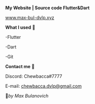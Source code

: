 **My Website | Source code Flutter&Dart**

www.max-bul-dvlp.xyz




**What I used** :ghost:

-Flutter

-Dart

-Git

**Contact me** :speech_balloon:

Discord: Chewbacca#7777

E-mail: chewbacca.dvlp@gmail.com



:anger:_by Max Bulanovich_
